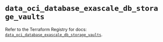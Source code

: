 # `data_oci_database_exascale_db_storage_vaults`

Refer to the Terraform Registry for docs: [`data_oci_database_exascale_db_storage_vaults`](https://registry.terraform.io/providers/oracle/oci/6.18.0/docs/data-sources/database_exascale_db_storage_vaults).
